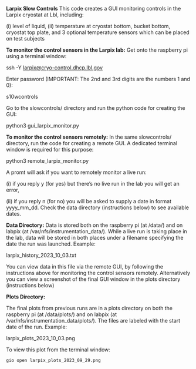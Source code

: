 **Larpix Slow Controls**
This code creates a GUI monitoring controls in the Larpix cryostat at Lbl, including:  

(i) level of liquid, 
(ii) temperature at cryostat bottom, bucket bottom, cryostat top plate, and 3 optional temperature sensors which can be placed on test subjects

**To monitor the control sensors in the Larpix lab:**
Get onto the raspberry pi using a terminal window:  

  ssh -Y larpix@cryo-control.dhcp.lbl.gov

Enter password (IMPORTANT: The 2nd and 3rd digits are the numbers 1 and 0):  

  s10wcontrols

Go to the slowcontrols/ directory and run the python code for creating the GUI:  

  python3 gui_larpix_monitor.py

**To monitor the control sensors remotely:**
In the same slowcontrols/ directory, run the code for creating a remote GUI. A dedicated terminal window is required for this purpose:  

  python3 remote_larpix_monitor.py

A promt will ask if you want to remotely monitor a live run:  

  (i) if you reply y (for yes) but there’s no live run in the lab you will get an error, 

  (ii) if you reply n (for no) you will be asked to supply a date in format yyyy_mm_dd. Check the data directory (instructions below) to see available dates.

**Data Directory:**
Data is stored both on the raspberry pi (at /data/) and on labpix (at /var/nfs/instrumentation_data/). While a live run is taking place in the lab, data will be stored in both places under a filename specifying the date the run was launched. Example:  

  larpix_history_2023_10_03.txt

You can view data in this file via the remote GUI, by following the instructions above for monitoring the control sensors remotely. Alternatively you can view a screenshot of the final GUI window in the plots directory (instructions below)

**Plots Directory:**

The final plots from previous runs are in a plots directory on both the raspberry pi (at /data/plots/) and on labpix (at /var/nfs/instrumentation_data/plots/). The files are labeled with the start date of the run. Example:  

  larpix_plots_2023_10_03.png

To view this plot from the terminal window:  

	gio open larpix_plots_2023_09_29.png
